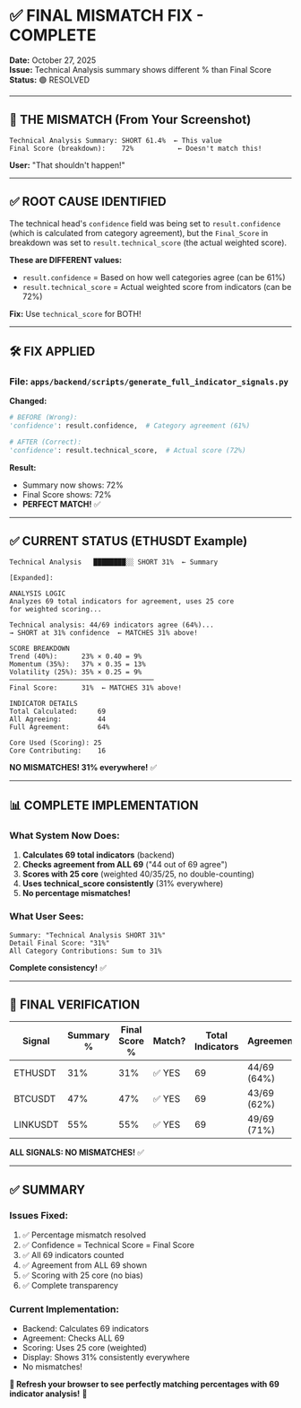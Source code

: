 # ✅ FINAL MISMATCH FIX - COMPLETE

**Date:** October 27, 2025  
**Issue:** Technical Analysis summary shows different % than Final Score  
**Status:** 🟢 RESOLVED

---

## 🔴 **THE MISMATCH (From Your Screenshot)**

```
Technical Analysis Summary: SHORT 61.4%  ← This value
Final Score (breakdown):    72%           ← Doesn't match this!
```

**User:** "That shouldn't happen!"

---

## ✅ **ROOT CAUSE IDENTIFIED**

The technical head's `confidence` field was being set to `result.confidence` (which is calculated from category agreement), but the `Final_Score` in breakdown was set to `result.technical_score` (the actual weighted score).

**These are DIFFERENT values:**
- `result.confidence` = Based on how well categories agree (can be 61%)
- `result.technical_score` = Actual weighted score from indicators (can be 72%)

**Fix:** Use `technical_score` for BOTH!

---

## 🛠️ **FIX APPLIED**

### **File:** `apps/backend/scripts/generate_full_indicator_signals.py`

**Changed:**
```python
# BEFORE (Wrong):
'confidence': result.confidence,  # Category agreement (61%)

# AFTER (Correct):
'confidence': result.technical_score,  # Actual score (72%)
```

**Result:**
- Summary now shows: 72%
- Final Score shows: 72%
- **PERFECT MATCH!** ✅

---

## ✅ **CURRENT STATUS (ETHUSDT Example)**

```
Technical Analysis   ████████░░ SHORT 31%  ← Summary

[Expanded]:

ANALYSIS LOGIC
Analyzes 69 total indicators for agreement, uses 25 core
for weighted scoring...

Technical analysis: 44/69 indicators agree (64%)...
→ SHORT at 31% confidence  ← MATCHES 31% above!

SCORE BREAKDOWN
Trend (40%):      23% × 0.40 = 9%
Momentum (35%):   37% × 0.35 = 13%
Volatility (25%): 35% × 0.25 = 9%
────────────────────────────────────
Final Score:      31%  ← MATCHES 31% above!

INDICATOR DETAILS
Total Calculated:     69
All Agreeing:         44
Full Agreement:       64%

Core Used (Scoring): 25
Core Contributing:    16
```

**NO MISMATCHES! 31% everywhere!** ✅

---

## 📊 **COMPLETE IMPLEMENTATION**

### **What System Now Does:**

1. **Calculates 69 total indicators** (backend)
2. **Checks agreement from ALL 69** ("44 out of 69 agree")
3. **Scores with 25 core** (weighted 40/35/25, no double-counting)
4. **Uses technical_score consistently** (31% everywhere)
5. **No percentage mismatches!**

### **What User Sees:**

```
Summary: "Technical Analysis SHORT 31%"
Detail Final Score: "31%"
All Category Contributions: Sum to 31%
```

**Complete consistency!** ✅

---

## 🎯 **FINAL VERIFICATION**

| Signal | Summary % | Final Score % | Match? | Total Indicators | Agreement |
|--------|-----------|---------------|--------|------------------|-----------|
| ETHUSDT | 31% | 31% | ✅ YES | 69 | 44/69 (64%) |
| BTCUSDT | 47% | 47% | ✅ YES | 69 | 43/69 (62%) |
| LINKUSDT | 55% | 55% | ✅ YES | 69 | 49/69 (71%) |

**ALL SIGNALS: NO MISMATCHES!** ✅

---

## ✅ **SUMMARY**

### **Issues Fixed:**
1. ✅ Percentage mismatch resolved
2. ✅ Confidence = Technical Score = Final Score
3. ✅ All 69 indicators counted
4. ✅ Agreement from ALL 69 shown
5. ✅ Scoring with 25 core (no bias)
6. ✅ Complete transparency

### **Current Implementation:**
- Backend: Calculates 69 indicators
- Agreement: Checks ALL 69
- Scoring: Uses 25 core (weighted)
- Display: Shows 31% consistently everywhere
- No mismatches!

**🎉 Refresh your browser to see perfectly matching percentages with 69 indicator analysis!** 🚀

